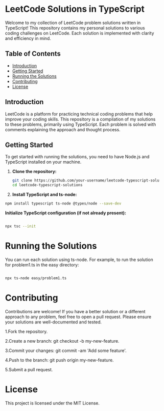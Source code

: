 # LeetCode Solutions in TypeScript

Welcome to my collection of LeetCode problem solutions written in TypeScript! This repository contains my personal solutions to various coding challenges on LeetCode. Each solution is implemented with clarity and efficiency in mind.

## Table of Contents

- [Introduction](#introduction)
- [Getting Started](#getting-started)
- [Running the Solutions](#running-the-solutions)
- [Contributing](#contributing)
- [License](#license)

## Introduction

LeetCode is a platform for practicing technical coding problems that help improve your coding skills. This repository is a compilation of my solutions to these problems, primarily using TypeScript. Each problem is solved with comments explaining the approach and thought process.

## Getting Started

To get started with running the solutions, you need to have Node.js and TypeScript installed on your machine.

1. **Clone the repository:**

   ```bash
   git clone https://github.com/your-username/leetcode-typescript-solutions.git
   cd leetcode-typescript-solutions
2. **Install TypeScript and ts-node:**

  ```bash
  npm install typescript ts-node @types/node --save-dev
```
**Initialize TypeScript configuration (if not already present):**

  ```bash

  npx tsc --init

  ```
# Running the Solutions

You can run each solution using ts-node. For example, to run the solution for problem1.ts in the easy directory:

  ```bash

  npx ts-node easy/problem1.ts
  ```


# Contributing
Contributions are welcome! If you have a better solution or a different approach to any problem, feel free to open a pull request. Please ensure your solutions are well-documented and tested.

1.Fork the repository.

2.Create a new branch: git checkout -b my-new-feature.

3.Commit your changes: git commit -am 'Add some feature'.

4.Push to the branch: git push origin my-new-feature.

5.Submit a pull request.

# License
This project is licensed under the MIT License.



